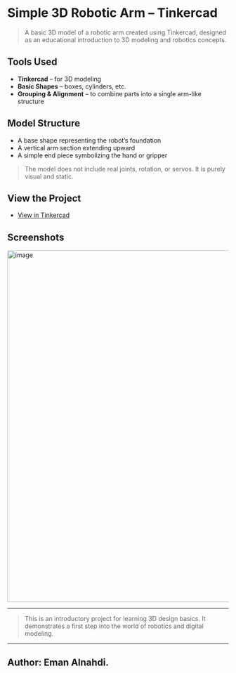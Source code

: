 # Simple 3D Robotic Arm – Tinkercad

> A basic 3D model of a robotic arm created using Tinkercad, designed as an educational introduction to 3D modeling and robotics concepts.

## Tools Used
- **Tinkercad** – for 3D modeling
- **Basic Shapes** – boxes, cylinders, etc.
- **Grouping & Alignment** – to combine parts into a single arm-like structure

##  Model Structure
- A base shape representing the robot’s foundation
- A vertical arm section extending upward
- A simple end piece symbolizing the hand or gripper

> The model does not include real joints, rotation, or servos. It is purely visual and static.

## View the Project
- [ View in Tinkercad]([https://www.tinkercad.com/things/f9HJGiSaWKM/edit?returnTo=%2Fdashboard](https://www.tinkercad.com/things/f9HJGiSaWKM/edit?returnTo=%2Fdashboard))

##  Screenshots

<img width="1280" height="801" alt="image" src="https://github.com/user-attachments/assets/aae6f92e-2a1e-4da8-af98-34170f75afc4" />


---

> This is an introductory project for learning 3D design basics. It demonstrates a first step into the world of robotics and digital modeling.

---

 ## Author: Eman Alnahdi.
